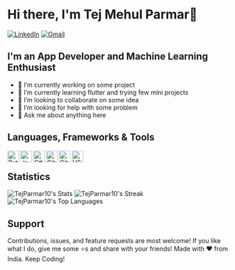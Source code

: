 # Hi there, I'm  Tej Mehul Parmar👋

<a href="https://www.linkedin.com/in/tej-parmar-a61742186/"><img src="https://img.shields.io/badge/-LinkedIn-blue?style=flat-square&logo=Linkedin&logoColor=white&link=https://www.linkedin.com/in/tej-parmar-a61742186/" alt="LinkedIn"></a>
<a href="mailto:<tejparmar100@gmail.com>"><img src="https://img.shields.io/badge/-Gmail-c14438?style=flat-square&logo=Gmail&logoColor=white&link=mailto:tejparmar100@gmail.com" alt="Gmail"></a>
## I'm an App Developer and Machine Learning Enthusiast

- 🔭 I’m currently working on some project
- 🌱 I’m currently learning flutter and trying few mini projects 
- 👯 I’m looking to collaborate on some idea
- 🤔 I’m looking for help with some problem
- 💬 Ask me about anything here

## Languages, Frameworks & Tools

<img align="left" alt="Python" width="26px" src="https://img.icons8.com/color/48/000000/python.png" />
<img align="left" alt="JavaScript" width="26px" src="https://img.icons8.com/color/48/000000/javascript.png" />
<img align="left" alt="C#" width="26px" src="https://img.icons8.com/color/48/000000/c-sharp-logo.png" />
<img align="left" alt="Git" width="26px" src="https://img.icons8.com/color/48/000000/git.png" />
<img align="left" alt="GitHub" width="26px" src="https://img.icons8.com/ios-glyphs/30/000000/github.png" />
<img align="left" alt="VS Code" width="26px" src="https://img.icons8.com/fluent/48/000000/visual-studio-code-2019.png" />
<br />

## Statistics

![TejParmar10's Stats](https://github-readme-stats.vercel.app/api?username=TejParmar10&theme=tokyonight&show_icons=true&hide_border=true&count_private=true)
![TejParmar10's Streak](https://github-readme-streak-stats.herokuapp.com/?user=TejParmar10&theme=tokyonight&hide_border=true)
![TejParmar10's Top Languages](https://github-readme-stats.vercel.app/api/top-langs/?username=TejParmar10&theme=tokyonight&show_icons=true&hide_border=true&layout=compact)

## Support

Contributions, issues, and feature requests are most welcome! If you like what I do, give me some ⭐s and share with your friends! Made with ❤️ from India. Keep Coding!
